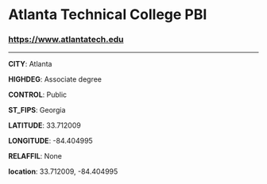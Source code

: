 # Atlanta Technical College PBI
### https://www.atlantatech.edu
---
**CITY**: Atlanta

**HIGHDEG**: Associate degree

**CONTROL**: Public

**ST_FIPS**: Georgia

**LATITUDE**: 33.712009

**LONGITUDE**: -84.404995

**RELAFFIL**: None

**location**: 33.712009, -84.404995